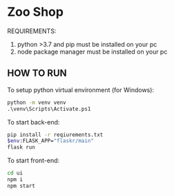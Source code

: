 # Zoo Shop

REQUIREMENTS:
1) python >3.7 and pip must be installed on your pc
2) node package manager must be installed on your pc

HOW TO RUN
-

To setup python virtual environment (for Windows):
```cmd
python -m venv venv
.\venv\Scripts\Activate.ps1
```

To start back-end:
```bash for windows
pip install -r reqiurements.txt
$env:FLASK_APP="flaskr/main"
flask run
```


To start front-end:
```bash for windows
cd ui
npm i
npm start
```
